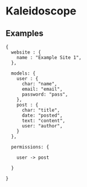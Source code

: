 Kaleidoscope
===============

Examples
---------------


```
{
  website : {
    name : "Example Site 1",
  },
  
  models: {
    user : {
      char: "name",
      email: "email",
      password: "pass",
    },
    post : {
      char: "title",
      date: "posted",
      text: "content",
      user: "author",
    }
  },
  
  permissions: {
  
    user -> post
  
  }

}
```

